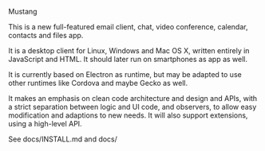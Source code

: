 Mustang

This is a new full-featured email client, chat, video conference,
calendar, contacts and files app.

It is a desktop client for Linux, Windows and Mac OS X, written
entirely in JavaScript and HTML. It should later run on smartphones
as app as well.

It is currently based on Electron as runtime, but may be adapted
to use other runtimes like Cordova and maybe Gecko as well.

It makes an emphasis on clean code architecture and design and APIs,
with a strict separation between logic and UI code, and observers,
to allow easy modification and adaptions to new needs.
It will also support extensions, using a high-level API.

See docs/INSTALL.md and docs/
